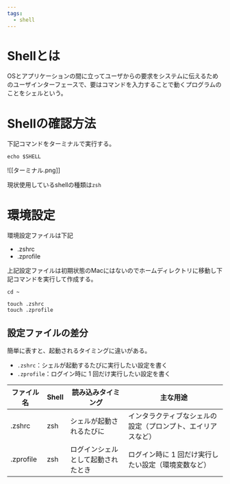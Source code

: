 ```yaml
---
tags:
  - shell
---
```

# Shellとは
OSとアプリケーションの間に立ってユーザからの要求をシステムに伝えるためのユーザインターフェースで、要はコマンドを入力することで動くプログラムのことをシェルという。

# Shellの確認方法
下記コマンドをターミナルで実行する。
```shell
echo $SHELL
```

![[ターミナル.png]]

現状使用しているshellの種類は`zsh`

# 環境設定
環境設定ファイルは下記
- .zshrc
- .zprofile

上記設定ファイルは初期状態のMacにはないのでホームディレクトリに移動し下記コマンドを実行して作成する。
```shell
cd ~

touch .zshrc
touch .zprofile
```

## 設定ファイルの差分
簡単に表すと、起動されるタイミングに違いがある。
- `.zshrc`：シェルが起動するたびに実行したい設定を書く
- `.zprofile`：ログイン時に 1 回だけ実行したい設定を書く

| ファイル名     | Shell | 読み込みタイミング         | 主な用途                           |
| --------- | ----- | ----------------- | ------------------------------ |
| .zshrc    | zsh   | シェルが起動されるたびに      | インタラクティブなシェルの設定（プロンプト、エイリアスなど） |
| .zprofile | zsh   | ログインシェルとして起動されたとき | ログイン時に 1 回だけ実行したい設定（環境変数など）    |
